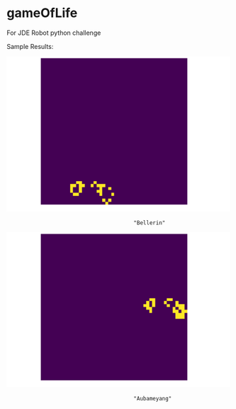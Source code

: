# gameOfLife
For JDE Robot python challenge

Sample Results:


![](Bellerin.gif) 

                                            "Bellerin"

![](Aubameyang.gif)    
                      
                                            "Aubameyang"
